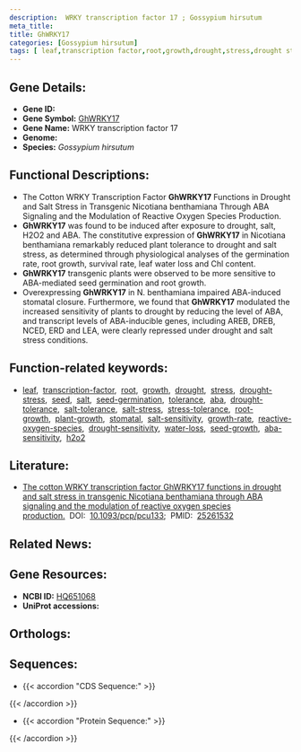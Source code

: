 ```yaml
---
description:  WRKY transcription factor 17 ; Gossypium hirsutum
meta_title:
title: GhWRKY17
categories: [Gossypium hirsutum]
tags: [ leaf,transcription factor,root,growth,drought,stress,drought stress,seed,salt,seed germination,tolerance,aba,drought tolerance,salt tolerance,salt stress,stress tolerance,root growth,plant growth,stomatal,salt sensitivity,growth rate,reactive oxygen species,drought sensitivity,water loss,seed growth,aba sensitivity,h2o2 ]
---
```


## Gene Details:
- **Gene ID:** []()
- **Gene Symbol:** <u>GhWRKY17</u>
- **Gene Name:**  WRKY transcription factor 17
- **Genome:** []()
- **Species:** *Gossypium hirsutum*

## Functional Descriptions:
   - The Cotton WRKY Transcription Factor **GhWRKY17** Functions in Drought and Salt Stress in Transgenic Nicotiana benthamiana Through ABA Signaling and the Modulation of Reactive Oxygen Species Production.
   - **GhWRKY17** was found to be induced after exposure to drought, salt, H2O2 and ABA. The constitutive expression of **GhWRKY17** in Nicotiana benthamiana remarkably reduced plant tolerance to drought and salt stress, as determined through physiological analyses of the germination rate, root growth, survival rate, leaf water loss and Chl content.
   - **GhWRKY17** transgenic plants were observed to be more sensitive to ABA-mediated seed germination and root growth.
   - Overexpressing **GhWRKY17** in N. benthamiana impaired ABA-induced stomatal closure. Furthermore, we found that **GhWRKY17** modulated the increased sensitivity of plants to drought by reducing the level of ABA, and transcript levels of ABA-inducible genes, including AREB, DREB, NCED, ERD and LEA, were clearly repressed under drought and salt stress conditions.

## Function-related keywords:
   - [leaf](/tags/leaf/),&nbsp;&nbsp;[transcription-factor](/tags/transcription-factor/),&nbsp;&nbsp;[root](/tags/root/),&nbsp;&nbsp;[growth](/tags/growth/),&nbsp;&nbsp;[drought](/tags/drought/),&nbsp;&nbsp;[stress](/tags/stress/),&nbsp;&nbsp;[drought-stress](/tags/drought-stress/),&nbsp;&nbsp;[seed](/tags/seed/),&nbsp;&nbsp;[salt](/tags/salt/),&nbsp;&nbsp;[seed-germination](/tags/seed-germination/),&nbsp;&nbsp;[tolerance](/tags/tolerance/),&nbsp;&nbsp;[aba](/tags/aba/),&nbsp;&nbsp;[drought-tolerance](/tags/drought-tolerance/),&nbsp;&nbsp;[salt-tolerance](/tags/salt-tolerance/),&nbsp;&nbsp;[salt-stress](/tags/salt-stress/),&nbsp;&nbsp;[stress-tolerance](/tags/stress-tolerance/),&nbsp;&nbsp;[root-growth](/tags/root-growth/),&nbsp;&nbsp;[plant-growth](/tags/plant-growth/),&nbsp;&nbsp;[stomatal](/tags/stomatal/),&nbsp;&nbsp;[salt-sensitivity](/tags/salt-sensitivity/),&nbsp;&nbsp;[growth-rate](/tags/growth-rate/),&nbsp;&nbsp;[reactive-oxygen-species](/tags/reactive-oxygen-species/),&nbsp;&nbsp;[drought-sensitivity](/tags/drought-sensitivity/),&nbsp;&nbsp;[water-loss](/tags/water-loss/),&nbsp;&nbsp;[seed-growth](/tags/seed-growth/),&nbsp;&nbsp;[aba-sensitivity](/tags/aba-sensitivity/),&nbsp;&nbsp;[h2o2](/tags/h2o2/)

## Literature:
   - [The cotton WRKY transcription factor GhWRKY17 functions in drought and salt stress in transgenic Nicotiana benthamiana through ABA signaling and the modulation of reactive oxygen species production.](https://doi.org/10.1093/pcp/pcu133)&nbsp;&nbsp;DOI:&nbsp;&nbsp;[10.1093/pcp/pcu133](https://doi.org/10.1093/pcp/pcu133);&nbsp;&nbsp;PMID:&nbsp;&nbsp;[25261532](https://pubmed.ncbi.nlm.nih.gov/25261532/)

## Related News:

## Gene Resources:
- **NCBI ID:**  [HQ651068](https://www.ncbi.nlm.nih.gov/gene/?term=HQ651068)
- **UniProt accessions:**  [](https://www.uniprot.org/uniprotkb//entry)

## Orthologs:

## Sequences:
- {{< accordion "CDS Sequence:" >}}

{{< /accordion >}}
- {{< accordion "Protein Sequence:" >}}

{{< /accordion >}}
